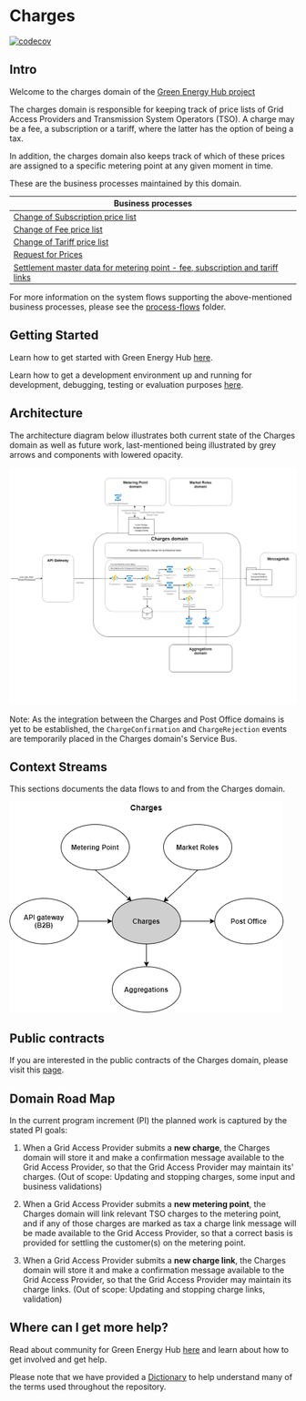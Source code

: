 # Charges

[![codecov](https://codecov.io/gh/Energinet-DataHub/geh-charges/branch/main/graph/badge.svg?token=MGC9QR9S3Q)](https://codecov.io/gh/Energinet-DataHub/geh-charges)

## Intro

Welcome to the charges domain of the [Green Energy Hub project](https://github.com/Energinet-DataHub/green-energy-hub)

The charges domain is responsible for keeping track of price lists of Grid Access Providers and Transmission System Operators (TSO). A charge may be a fee, a subscription or a tariff, where the latter has the option of being a tax.

In addition, the charges domain also keeps track of which of these prices are assigned to a specific metering point at any given moment in time.

These are the business processes maintained by this domain.

| Business processes  |
| ------------- |
| [Change of Subscription price list](docs/business-processes/change-of-subscription.md) |
| [Change of Fee price list](docs/business-processes/change-of-fee.md) |
| [Change of Tariff price list](docs/business-processes/change-of-tariff.md) |
| [Request for Prices](docs/business-processes/request-for-prices.md) |
| [Settlement master data for metering point - fee, subscription and tariff links](docs/business-processes/settlement-master-data.md)

For more information on the system flows supporting the above-mentioned business processes, please see the [process-flows](docs/process-flows/README.md) folder.

## Getting Started

Learn how to get started with Green Energy Hub [here](https://github.com/Energinet-DataHub/green-energy-hub/blob/main/docs/getting-started.md).

Learn how to get a development environment up and running for development, debugging, testing or evaluation purposes [here](docs/local-development/README.md).

## Architecture

The architecture diagram below illustrates both current state of the Charges domain as well as future work, last-mentioned being illustrated by grey arrows and components with lowered opacity.

![design](ARCHITECTURE.png)

Note: As the integration between the Charges and Post Office domains is yet to be established, the `ChargeConfirmation` and `ChargeRejection` events are temporarily placed in the Charges domain's Service Bus.

## Context Streams

This sections documents the data flows to and from the Charges domain.

![Context stream](./docs/images/ChargesContextStreams.png "Charges context streams")

## Public contracts

If you are interested in the public contracts of the Charges domain, please visit this [page](docs/contracts.md).

## Domain Road Map

In the current program increment (PI) the planned work is captured by the stated PI goals:

1. When a Grid Access Provider submits a **new charge**, the Charges domain will store it and make a confirmation message available to the Grid Access Provider, so that the Grid Access Provider may maintain its' charges.
(Out of scope: Updating and stopping charges, some input and business validations)

2. When a Grid Access Provider submits a **new metering point**, the Charges domain will link relevant TSO charges to the metering point, and if any of those charges are marked as tax a charge link message will be made available to the Grid Access Provider, so that a correct basis is provided for settling the customer(s) on the metering point.

3. When a Grid Access Provider submits a **new charge link**, the Charges domain will store it and make a confirmation message available to the Grid Access Provider, so that the Grid Access Provider may maintain its charge links.
(Out of scope: Updating and stopping charge links, validation)

## Where can I get more help?

Read about community for Green Energy Hub [here](https://github.com/Energinet-DataHub/green-energy-hub/blob/main/COMMUNITY.md) and learn about how to get involved and get help.

Please note that we have provided a [Dictionary](https://github.com/Energinet-DataHub/green-energy-hub/tree/main/docs/dictionary-and-concepts) to help understand many of the terms used throughout the repository.
